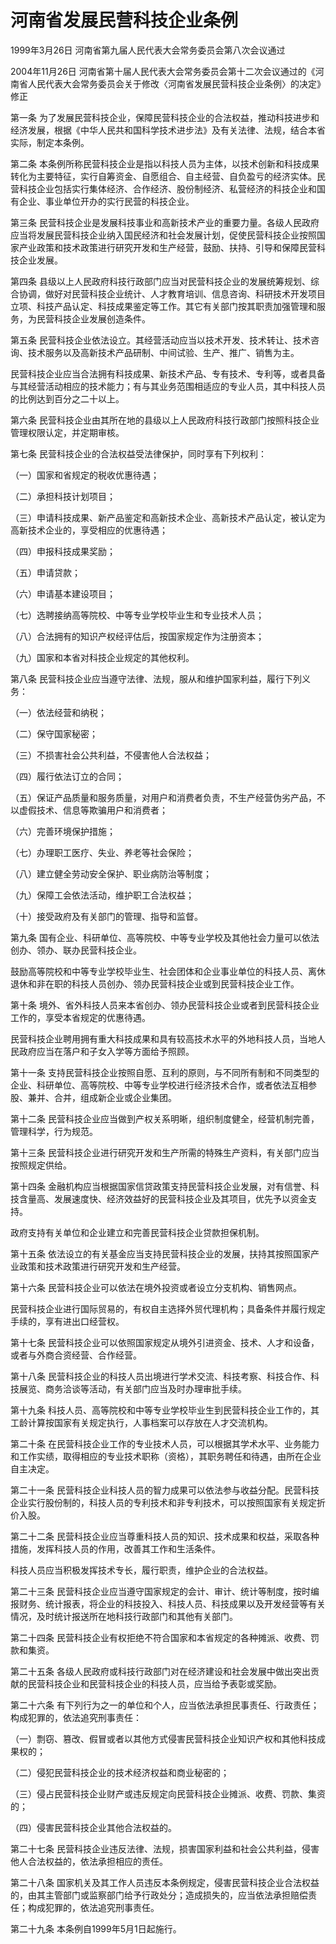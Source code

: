 # 河南省发展民营科技企业条例

1999年3月26日 河南省第九届人民代表大会常务委员会第八次会议通过

2004年11月26日 河南省第十届人民代表大会常务委员会第十二次会议通过的《河南省人民代表大会常务委员会关于修改〈河南省发展民营科技企业条例〉的决定》修正



第一条 为了发展民营科技企业，保障民营科技企业的合法权益，推动科技进步和经济发展，根据《中华人民共和国科学技术进步法》及有关法律、法规，结合本省实际，制定本条例。

第二条 本条例所称民营科技企业是指以科技人员为主体，以技术创新和科技成果转化为主要特征，实行自筹资金、自愿组合、自主经营、自负盈亏的经济实体。民营科技企业包括实行集体经济、合作经济、股份制经济、私营经济的科技企业和国有企业、事业单位开办的实行民营的科技企业。

第三条 民营科技企业是发展科技事业和高新技术产业的重要力量。各级人民政府应当将发展民营科技企业纳入国民经济和社会发展计划，促使民营科技企业按照国家产业政策和技术政策进行研究开发和生产经营，鼓励、扶持、引导和保障民营科技企业发展。

第四条 县级以上人民政府科技行政部门应当对民营科技企业的发展统筹规划、综合协调，做好对民营科技企业统计、人才教育培训、信息咨询、科研技术开发项目立项、科技产品认定、科技成果鉴定等工作。其它有关部门按其职责加强管理和服务，为民营科技企业发展创造条件。

第五条 民营科技企业依法设立。其经营活动应当以技术开发、技术转让、技术咨询、技术服务以及高新技术产品研制、中间试验、生产、推广、销售为主。

民营科技企业应当合法拥有科技成果、新技术产品、专有技术、专利等，或者具备与其经营活动相应的技术能力；有与其业务范围相适应的专业人员，其中科技人员的比例达到百分之二十以上。

第六条 民营科技企业由其所在地的县级以上人民政府科技行政部门按照科技企业管理权限认定，并定期审核。

第七条 民营科技企业的合法权益受法律保护，同时享有下列权利：

（一）国家和省规定的税收优惠待遇；

（二）承担科技计划项目；

（三）申请科技成果、新产品鉴定和高新技术企业、高新技术产品认定，被认定为高新技术企业的，享受相应的优惠待遇；

（四）申报科技成果奖励；

（五）申请贷款；

（六）申请基本建设项目；

（七）选聘接纳高等院校、中等专业学校毕业生和专业技术人员；

（八）合法拥有的知识产权经评估后，按国家规定作为注册资本；

（九）国家和本省对科技企业规定的其他权利。

第八条 民营科技企业应当遵守法律、法规，服从和维护国家利益，履行下列义务：

（一）依法经营和纳税；

（二）保守国家秘密；

（三）不损害社会公共利益，不侵害他人合法权益；

（四）履行依法订立的合同；

（五）保证产品质量和服务质量，对用户和消费者负责，不生产经营伪劣产品，不以虚假技术、信息等欺骗用户和消费者；

（六）完善环境保护措施；

（七）办理职工医疗、失业、养老等社会保险；

（八）建立健全劳动安全保护、职业病防治等制度；

（九）保障工会依法活动，维护职工合法权益；

（十）接受政府及有关部门的管理、指导和监督。

第九条 国有企业、科研单位、高等院校、中等专业学校及其他社会力量可以依法创办、领办、联办民营科技企业。

鼓励高等院校和中等专业学校毕业生、社会团体和企业事业单位的科技人员、离休退休和非在职的科技人员创办、领办民营科技企业或到民营科技企业工作。

第十条 境外、省外科技人员来本省创办、领办民营科技企业或者到民营科技企业工作的，享受本省规定的优惠待遇。

民营科技企业聘用拥有重大科技成果和具有较高技术水平的外地科技人员，当地人民政府应当在落户和子女入学等方面给予照顾。

第十一条 支持民营科技企业按照自愿、互利的原则，与不同所有制和不同类型的企业、科研单位、高等院校、中等专业学校进行经济技术合作，或者依法互相参股、兼并、合并，组成新企业或企业集团。

第十二条 民营科技企业应当做到产权关系明晰，组织制度健全，经营机制完善，管理科学，行为规范。

第十三条 民营科技企业进行研究开发和生产所需的特殊生产资料，有关部门应当按照规定供给。

第十四条 金融机构应当根据国家信贷政策支持民营科技企业发展，对有信誉、科技含量高、发展速度快、经济效益好的民营科技企业及其项目，优先予以资金支持。

政府支持有关单位和企业建立和完善民营科技企业贷款担保机制。

第十五条 依法设立的有关基金应当支持民营科技企业的发展，扶持其按照国家产业政策和技术政策进行研究开发和生产经营。

第十六条 民营科技企业可以依法在境外投资或者设立分支机构、销售网点。

民营科技企业进行国际贸易的，有权自主选择外贸代理机构；具备条件并履行规定手续的，享有进出口经营权。

第十七条 民营科技企业可以依照国家规定从境外引进资金、技术、人才和设备，或者与外商合资经营、合作经营。

第十八条 民营科技企业的科技人员出境进行学术交流、科技考察、科技合作、科技展览、商务洽谈等活动，有关部门应当及时办理审批手续。

第十九条 科技人员、高等院校和中等专业学校毕业生到民营科技企业工作的，其工龄计算按国家有关规定执行，人事档案可以存放在人才交流机构。

第二十条 在民营科技企业工作的专业技术人员，可以根据其学术水平、业务能力和工作实绩，取得相应的专业技术职称（资格），其职务聘任和待遇，由所在企业自主决定。

第二十一条 民营科技企业科技人员的智力成果可以依法参与收益分配。民营科技企业实行股份制的，科技人员的专利技术和非专利技术，可以按照国家有关规定折价入股。

第二十二条 民营科技企业应当尊重科技人员的知识、技术成果和权益，采取各种措施，发挥科技人员的作用，改善其工作和生活条件。

科技人员应当积极发挥技术专长，履行职责，维护企业的合法权益。

第二十三条 民营科技企业应当遵守国家规定的会计、审计、统计等制度，按时编报财务、统计报表，将企业的科技投入、科技人员、科技成果以及开发经营等有关情况，及时统计报送所在地科技行政部门和其他有关部门。

第二十四条 民营科技企业有权拒绝不符合国家和本省规定的各种摊派、收费、罚款和集资。

第二十五条 各级人民政府或科技行政部门对在经济建设和社会发展中做出突出贡献的民营科技企业和民营科技企业的科技人员，应当给予表彰或奖励。

第二十六条 有下列行为之一的单位和个人，应当依法承担民事责任、行政责任；构成犯罪的，依法追究刑事责任：

（一）剽窃、篡改、假冒或者以其他方式侵害民营科技企业知识产权和其他科技成果权的；

（二）侵犯民营科技企业的技术经济权益和商业秘密的；

（三）侵占民营科技企业财产或违反规定向民营科技企业摊派、收费、罚款、集资的；

（四）侵害民营科技企业其他合法权益的。

第二十七条 民营科技企业违反法律、法规，损害国家利益和社会公共利益，侵害他人合法权益的，依法承担相应的责任。

第二十八条 国家机关及其工作人员违反本条例规定，侵害民营科技企业合法权益的，由其主管部门或监察部门给予行政处分；造成损失的，应当依法承担赔偿责任；构成犯罪的，依法追究刑事责任。

第二十九条 本条例自1999年5月1日起施行。